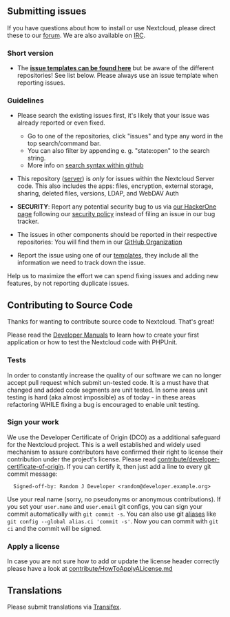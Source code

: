 ## Submitting issues

If you have questions about how to install or use Nextcloud, please direct these to our [forum][forum]. We are also available on [IRC][irc].

### Short version

 * The [**issue templates can be found here**][templates] but be aware of the different repositories! See list below. Please always use an issue template when reporting issues.

### Guidelines
* Please search the existing issues first, it's likely that your issue was already reported or even fixed.
  - Go to one of the repositories, click "issues" and type any word in the top search/command bar.
  - You can also filter by appending e. g. "state:open" to the search string.
  - More info on [search syntax within github](https://help.github.com/articles/searching-issues)
* This repository ([server](https://github.com/nextcloud/server/issues)) is *only* for issues within the Nextcloud Server code. This also includes the apps: files, encryption, external storage, sharing, deleted files, versions, LDAP, and WebDAV Auth
* __SECURITY__: Report any potential security bug to us via [our HackerOne page](https://hackerone.com/nextcloud) following our [security policy](https://dkviet.com/security/) instead of filing an issue in our bug tracker.
* The issues in other components should be reported in their respective repositories: You will find them in our [GitHub Organization](https://github.com/nextcloud/)

* Report the issue using one of our [templates][templates], they include all the information we need to track down the issue.

Help us to maximize the effort we can spend fixing issues and adding new features, by not reporting duplicate issues.

[templates]: ./ISSUE_TEMPLATE
[forum]: https://help.nextcloud.com/
[irc]: https://webchat.freenode.net/?channels=nextcloud

## Contributing to Source Code

Thanks for wanting to contribute source code to Nextcloud. That's great!

Please read the [Developer Manuals][devmanual] to learn how to create your first application or how to test the Nextcloud code with PHPUnit.

### Tests

In order to constantly increase the quality of our software we can no longer accept pull request which submit un-tested code.
It is a must have that changed and added code segments are unit tested.
In some areas unit testing is hard (aka almost impossible) as of today - in these areas refactoring WHILE fixing a bug is encouraged to enable unit testing.

### Sign your work

We use the Developer Certificate of Origin (DCO) as a additional safeguard
for the Nextcloud project. This is a well established and widely used
mechanism to assure contributors have confirmed their right to license
their contribution under the project's license.
Please read [contribute/developer-certificate-of-origin][dcofile].
If you can certify it, then just add a line to every git commit message:

````
  Signed-off-by: Random J Developer <random@developer.example.org>
````

Use your real name (sorry, no pseudonyms or anonymous contributions).
If you set your `user.name` and `user.email` git configs, you can sign your
commit automatically with `git commit -s`. You can also use git [aliases](https://git-scm.com/book/tr/v2/Git-Basics-Git-Aliases)
like `git config --global alias.ci 'commit -s'`. Now you can commit with
`git ci` and the commit will be signed.

### Apply a license

In case you are not sure how to add or update the license header correctly please have a look at [contribute/HowToApplyALicense.md][applyalicense]

[devmanual]: https://docs.nextcloud.com/server/latest/developer_manual/
[dcofile]: https://github.com/nextcloud/server/blob/master/contribute/developer-certificate-of-origin
[applyalicense]: https://github.com/nextcloud/server/blob/master/contribute/HowToApplyALicense.md

## Translations
Please submit translations via [Transifex][transifex].

[transifex]: https://www.transifex.com/nextcloud
